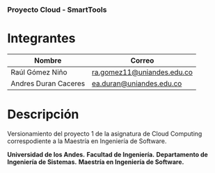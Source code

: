 ### Proyecto Cloud - SmartTools

# Integrantes
|Nombre| Correo|
|---|---|
|Raúl Gómez Niño | ra.gomez11@uniandes.edu.co |
|Andres Duran Caceres | ea.duran@uniandes.edu.co |

# Descripción
Versionamiento del proyecto 1 de la asignatura de Cloud Computing correspodiente a la Maestría en Ingeniería de Software.

**Universidad de los Andes.**
**Facultad de Ingeniería.**
**Departamento de Ingeniería de Sistemas.**
**Maestría en Ingeniería de Software.**


